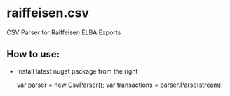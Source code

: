 # raiffeisen.csv
CSV Parser for Raiffeisen ELBA Exports

## How to use:
* Install latest nuget package from the right

    var parser = new CsvParser();
    var transactions = parser.Parse(stream);
